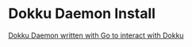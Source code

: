# Dokku Daemon Install

[Dokku Daemon written with Go to interact with Dokku](https://github.com/beydogan/dokku-daemon-go)

